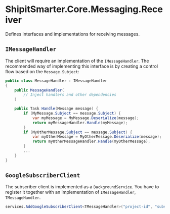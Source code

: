 # ShipitSmarter.Core.Messaging.Receiver

Defines interfaces and implementations for receiving messages.

## `IMessageHandler`

The client will require an implementation of the `IMessageHandler`. The recommended way of implementing this interface is by creating a control flow based on the `Message.Subject`:

```csharp
public class MessageHandler : IMessageHandler
{
    public MessageHandler(
        // Inject handlers and other dependencies
    )

    public Task Handle(Message message) {
        if (MyMessage.Subject == message.Subject) {
            var myMessage = MyMessage.Deserialize(message);
            return myMessageHandler.Handle(myMessage);
        }
        if (MyOtherMessage.Subject == message.Subject) {
            var myOtherMessage = MyOtherMessage.Deserialize(message);
            return myOtherMessageHandler.Handle(myOtherMessage);
        }
        ...
    }
}
```

## `GoogleSubscriberClient`

The subscriber client is implemented as a `BackgroundService`. You have to register it together with an implementation of `IMessageHandler`, `TMessageHandler`.

```csharp
services.AddGoogleSubscriberClient<TMessageHandler>("project-id", "subscription-id");
```
